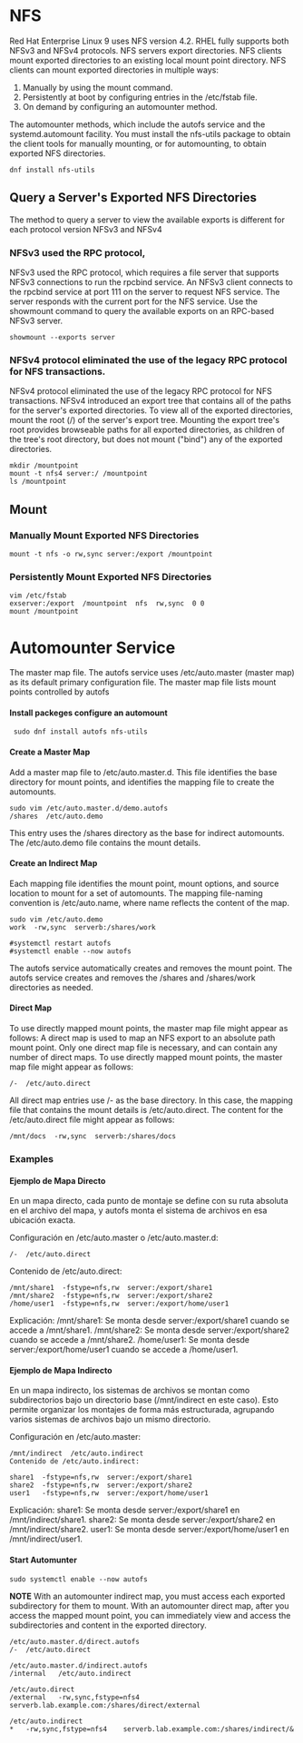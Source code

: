 

# NFS
Red Hat Enterprise Linux 9 uses NFS version 4.2. RHEL fully supports both NFSv3 and NFSv4 protocols.
NFS servers export directories. NFS clients mount exported directories to an existing local mount point directory. NFS clients can mount exported directories in multiple ways:

1. Manually by using the mount command.
2. Persistently at boot by configuring entries in the /etc/fstab file.
3. On demand by configuring an automounter method.

The automounter methods, which include the autofs service and the systemd.automount facility.
You must install the nfs-utils package to obtain the client tools for manually mounting, or for automounting, to obtain exported NFS directories.
````
dnf install nfs-utils
````
## Query a Server's Exported NFS Directories
The method to query a server to view the available exports is different for each protocol version NFSv3 and NFSv4

### NFSv3 used the RPC protocol,
NFSv3 used the RPC protocol, which requires a file server that supports NFSv3 connections to run the rpcbind service. 
An NFSv3 client connects to the rpcbind service at port 111 on the server to request NFS service.
The server responds with the current port for the NFS service. 
Use the showmount command to query the available exports on an RPC-based NFSv3 server.
````
showmount --exports server
````
### NFSv4 protocol eliminated the use of the legacy RPC protocol for NFS transactions.
NFSv4 protocol eliminated the use of the legacy RPC protocol for NFS transactions.
NFSv4 introduced an export tree that contains all of the paths for the server's exported directories. 
To view all of the exported directories, mount the root (/) of the server's export tree. Mounting the export tree's 
root provides browseable paths for all exported directories, as children of the tree's root directory, but does not mount ("bind") any of the exported directories.
````
mkdir /mountpoint
mount -t nfs4 server:/ /mountpoint
ls /mountpoint
````

## Mount

### Manually Mount Exported NFS Directories
````
mount -t nfs -o rw,sync server:/export /mountpoint
````

### Persistently Mount Exported NFS Directories
````
vim /etc/fstab
exserver:/export  /mountpoint  nfs  rw,sync  0 0
mount /mountpoint
````

# Automounter Service
The master map file. The autofs service uses /etc/auto.master (master map) as its default primary configuration file.
The master map file lists mount points controlled by autofs

####  Install packeges configure an automount 
````
 sudo dnf install autofs nfs-utils

````

#### Create a Master Map
Add a master map file to /etc/auto.master.d. This file identifies the base directory for mount points, and identifies the mapping file to create the automounts.
````
sudo vim /etc/auto.master.d/demo.autofs
/shares  /etc/auto.demo
````
This entry uses the /shares directory as the base for indirect automounts. The /etc/auto.demo file contains the mount details.

#### Create an Indirect Map
Each mapping file identifies the mount point, mount options, and source location to mount for a set of automounts.
The mapping file-naming convention is /etc/auto.name, where name reflects the content of the map.
````
sudo vim /etc/auto.demo
work  -rw,sync  serverb:/shares/work

#systemctl restart autofs
#systemctl enable --now autofs

````
The autofs service automatically creates and removes the mount point. The autofs service creates and removes the /shares and /shares/work directories as needed.

#### Direct Map
To use directly mapped mount points, the master map file might appear as follows:
A direct map is used to map an NFS export to an absolute path mount point. Only one direct map file is necessary, and can contain any number of direct maps.
To use directly mapped mount points, the master map file might appear as follows:

````
/-  /etc/auto.direct
````
All direct map entries use /- as the base directory. In this case, the mapping file that contains the mount details is /etc/auto.direct.
The content for the /etc/auto.direct file might appear as follows:
````
/mnt/docs  -rw,sync  serverb:/shares/docs
````
### Examples

#### Ejemplo de Mapa Directo
En un mapa directo, cada punto de montaje se define con su ruta absoluta en el archivo del mapa, y autofs monta el sistema de archivos en esa ubicación exacta.

Configuración en /etc/auto.master o /etc/auto.master.d:
````
/-  /etc/auto.direct
````
Contenido de /etc/auto.direct:
````
/mnt/share1  -fstype=nfs,rw  server:/export/share1
/mnt/share2  -fstype=nfs,rw  server:/export/share2
/home/user1  -fstype=nfs,rw  server:/export/home/user1
````
Explicación:
/mnt/share1: Se monta desde server:/export/share1 cuando se accede a /mnt/share1.
/mnt/share2: Se monta desde server:/export/share2 cuando se accede a /mnt/share2.
/home/user1: Se monta desde server:/export/home/user1 cuando se accede a /home/user1.


#### Ejemplo de Mapa Indirecto
En un mapa indirecto, los sistemas de archivos se montan como subdirectorios bajo un directorio base (/mnt/indirect en este caso). Esto permite organizar los montajes de forma más estructurada, agrupando varios sistemas de archivos bajo un mismo directorio.

Configuración en /etc/auto.master:
````
/mnt/indirect  /etc/auto.indirect
Contenido de /etc/auto.indirect:
````
````
share1  -fstype=nfs,rw  server:/export/share1
share2  -fstype=nfs,rw  server:/export/share2
user1   -fstype=nfs,rw  server:/export/home/user1
````
Explicación:
share1: Se monta desde server:/export/share1 en /mnt/indirect/share1.
share2: Se monta desde server:/export/share2 en /mnt/indirect/share2.
user1: Se monta desde server:/export/home/user1 en /mnt/indirect/user1.


#### Start Automunter
````
sudo systemctl enable --now autofs
````

**NOTE**
With an automounter indirect map, you must access each exported subdirectory for them to mount. With an automounter direct map, after you access the mapped mount point, you can immediately view and access the subdirectories and content in the exported directory.


````
/etc/auto.master.d/direct.autofs
/-	/etc/auto.direct

/etc/auto.master.d/indirect.autofs
/internal	/etc/auto.indirect

/etc/auto.direct
/external	-rw,sync,fstype=nfs4	serverb.lab.example.com:/shares/direct/external

/etc/auto.indirect
*	-rw,sync,fstype=nfs4	serverb.lab.example.com:/shares/indirect/&
````

